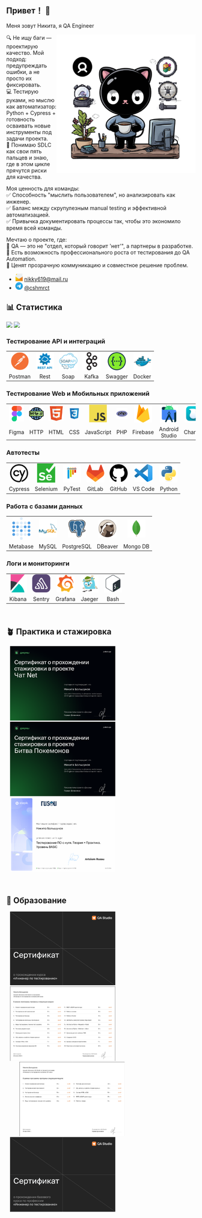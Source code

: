 ## Привет！ 👋
Меня зовут Никита, я QA Engineer

<img align="right" width="370" height="370" src="https://github.com/neffrit/neffrit/blob/main/kotik4.png" />

🔍 Не ищу баги — проектирую качество. Мой подход: предупреждать ошибки, а не просто их фиксировать.<br>
💻 Тестирую руками, но мыслю как автоматизатор: Python + Cypress + готовность осваивать новые инструменты под задачи проекта.<br>
🧠 Понимаю SDLC как свои пять пальцев и знаю, где в этом цикле прячутся риски для качества.<br>

Моя ценность для команды:<br>
✅ Способность "мыслить пользователем", но анализировать как инженер.<br>
✅ Баланс между скрупулезным manual testing и эффективной автоматизацией.<br>
✅ Привычка документировать процессы так, чтобы это экономило время всей команды.<br>

Мечтаю о проекте, где:<br>
🚀 QA — это не "отдел, который говорит 'нет'", а партнеры в разработке.<br>
🌱 Есть возможность профессионального роста от тестирования до QA Automation.<br>
💬 Ценят прозрачную коммуникацию и совместное решение проблем.<br>

- <img height="20" width="20" src="https://github.com/belyakovko/belyakovko/blob/259dfb7451faa9d0b906502b658f67e51f61f9dd/assets/icon_mail.png"/> [nikky619@mail.ru](mailto:nikky619@mail.ru)
- <img height="20" width="20" src="https://github.com/belyakovko/belyakovko/blob/259dfb7451faa9d0b906502b658f67e51f61f9dd/assets/icon_telegram.png"/> [@cshmrct](https://t.me/cshmrct)

## 📊 Статистика

![](https://github-readme-stats.vercel.app/api?hide_rank=true&hide=issues,contribs&show_icons=true&locale=en&langs_count=8&card_width=300&theme=radical&username=neffrit)
![](https://github-readme-stats.vercel.app/api/top-langs/?layout=donut&langs_count=6&hide_progress=true&theme=radical&username=neffrit)



### Тестирование API и интеграций 
<table class="table" border="0" width="100%">
  <tr align="center">
    <td><img width="48" src="https://github.com/belyakovko/belyakovko/blob/22a3f027f8bea72cbe8c16dd33d2e5450b359486/assets/logo_postman.png" /> </td>
    <td> <img width="48" src="https://github.com/belyakovko/belyakovko/blob/22a3f027f8bea72cbe8c16dd33d2e5450b359486/assets/logo_rest.png" /></td>
    <td> <img width="48" src="https://github.com/belyakovko/belyakovko/blob/22a3f027f8bea72cbe8c16dd33d2e5450b359486/assets/logo_soap.png" /></td>
    <td><img width="48" src="https://github.com/belyakovko/belyakovko/blob/22a3f027f8bea72cbe8c16dd33d2e5450b359486/assets/logo_apachekafka.png" /> </td>
    <td><img width="48" src="https://github.com/belyakovko/belyakovko/blob/22a3f027f8bea72cbe8c16dd33d2e5450b359486/assets/logo_swagger.png" /> </td>
    <td><img width="48" src="https://github.com/belyakovko/belyakovko/blob/22a3f027f8bea72cbe8c16dd33d2e5450b359486/assets/logo_docker.png" /> </td>
  </tr>
  <tr align="center">
    <td>Postman</td>
    <td>Rest</td>
    <td>Soap</td>
    <td>Kafka</td>
    <td>Swagger</td>
    <td>Docker</td>
  </tr>
</table>

### Тестирование Web и Мобильных приложений
<table class="table-primer"border="0" width="100%">
  <tr align="center">
    <td><img width="48" src="https://github.com/belyakovko/belyakovko/blob/ad25cbf701c5c4aa106236ac27655efedb9c61fc/assets/logo_figma.png" /></td>
    <td><img width="48" src="https://github.com/belyakovko/belyakovko/blob/ad25cbf701c5c4aa106236ac27655efedb9c61fc/assets/logo_http.png" /></td>
    <td><img width="48" src="https://github.com/belyakovko/belyakovko/blob/ad25cbf701c5c4aa106236ac27655efedb9c61fc/assets/logo_html.png" /></td>
    <td><img width="48" src="https://github.com/belyakovko/belyakovko/blob/ad25cbf701c5c4aa106236ac27655efedb9c61fc/assets/logo_css3.png" /></td>
    <td><img width="48" src="https://github.com/belyakovko/belyakovko/blob/c5db2d1f2c634faffcd09a45b59cd2e808641e38/assets/logo_javascript.png" /></td>
    <td><img width="48" src="https://github.com/belyakovko/belyakovko/blob/c5db2d1f2c634faffcd09a45b59cd2e808641e38/assets/logo_php.png" /></td>
    <td><img width="48" src="https://github.com/belyakovko/belyakovko/blob/ad25cbf701c5c4aa106236ac27655efedb9c61fc/assets/logo_firebase.png" /></td>
    <td><img width="48" src="https://github.com/belyakovko/belyakovko/blob/ad25cbf701c5c4aa106236ac27655efedb9c61fc/assets/logo_androidstudio.png" /></td>
    <td><img width="48" src="https://github.com/belyakovko/belyakovko/blob/ad25cbf701c5c4aa106236ac27655efedb9c61fc/assets/logo_charles.png" /></td>
  </tr>
  <tr align="center">
    <td>Figma</td>
    <td>HTTP</td>
    <td>HTML</td>
    <td>CSS</td>
    <td>JavaScript</td>
    <td>PHP</td>
    <td>Firebase</td>
    <td>Android Studio</td>
    <td>Charles</td>
  </tr>
</table>

###  Автотесты
<table class="table-primer"border="0" width="100%">
  <tr align="center">
    <td><img width="48" src="https://github.com/belyakovko/belyakovko/blob/4a6018393c97357a2f9122f3695af94b5931d3b2/assets/logo_cypress.png" /></td>
    <td><img width="48" src="https://github.com/belyakovko/belyakovko/blob/4a6018393c97357a2f9122f3695af94b5931d3b2/assets/logo_selenium.png" /></td>
    <td><img width="48" src="https://github.com/belyakovko/belyakovko/blob/4a6018393c97357a2f9122f3695af94b5931d3b2/assets/logo_pytest.png" /></td>
    <td><img width="48" src="https://github.com/belyakovko/belyakovko/blob/4a6018393c97357a2f9122f3695af94b5931d3b2/assets/logo_gitlab.png" /></td>
    <td><img width="48" src="https://github.com/belyakovko/belyakovko/blob/c5db2d1f2c634faffcd09a45b59cd2e808641e38/assets/logo_github.png" /></td>
    <td><img width="48" src="https://github.com/belyakovko/belyakovko/blob/4a6018393c97357a2f9122f3695af94b5931d3b2/assets/logo_vscode.png" /></td>
    <td><img width="48" src="https://github.com/belyakovko/belyakovko/blob/c5db2d1f2c634faffcd09a45b59cd2e808641e38/assets/logo_python.png" /></td>
  </tr>
  <tr align="center">
    <td>Cypress</td>
    <td>Selenium</td>
    <td>PyTest</td>
    <td>GitLab</td>
    <td>GitHub</td>
    <td>VS Code</td>
    <td>Python</td>
  </tr>
</table>

### Работа с базами данных

<table class="table" border="0" width="100%">
  <tr align="center">
    <td><img width="48" src="https://github.com/belyakovko/belyakovko/blob/4a6018393c97357a2f9122f3695af94b5931d3b2/assets/logo_metabase.png" /></td>
    <td><img width="48" src="https://github.com/belyakovko/belyakovko/blob/147ed780957fe9e13878a49dae1836ca332d6de3/assets/logo_mysql.png" /></td>
    <td><img width="48" src="https://github.com/belyakovko/belyakovko/blob/4a6018393c97357a2f9122f3695af94b5931d3b2/assets/logo_postgresql.png" /></td>
    <td><img width="48" src="https://github.com/belyakovko/belyakovko/blob/4a6018393c97357a2f9122f3695af94b5931d3b2/assets/logo_dbeaver.png" /></td>
    <td><img width="48" src="https://github.com/belyakovko/belyakovko/blob/4a6018393c97357a2f9122f3695af94b5931d3b2/assets/logo_mongodb.png" /></td>
  </tr>
  <tr align="center">
    <td>Metabase</td>
    <td>MySQL</td>
    <td>PostgreSQL</td>
    <td>DBeaver</td>
    <td>Mongo DB</td>
  </tr>
</table>

### Логи и мониторинги
<table class="table" border="0" width="100%">
  <tr align="center">
    <td><img width="48" src="https://github.com/belyakovko/belyakovko/blob/4a6018393c97357a2f9122f3695af94b5931d3b2/assets/logo_kibana.png" /></td>
    <td><img width="48" src="https://github.com/belyakovko/belyakovko/blob/4a6018393c97357a2f9122f3695af94b5931d3b2/assets/logo_sentry.png" /></td>
    <td><img width="48" src="https://github.com/belyakovko/belyakovko/blob/068dc597a5aba6f344f3bf84d4c41ef4b0784637/assets/logo_grafana.png" /></td>
    <td><img width="48" src="https://github.com/belyakovko/belyakovko/blob/068dc597a5aba6f344f3bf84d4c41ef4b0784637/assets/logo_jaegertracing.png" /></td>
    <td><img width="48" src="https://github.com/belyakovko/belyakovko/blob/068dc597a5aba6f344f3bf84d4c41ef4b0784637/assets/logo_bash.png" /></td>  
  </tr>
  <tr align="center">
    <td>Kibana</td>
    <td>Sentry</td>
    <td>Grafana</td>
    <td>Jaeger</td>
    <td>Bash</td>
  </tr>
</table>



<br>

## 🪴 Практика и стажировка
[<img src="/chat_net.png" width="280px" hspace="10px" alt="Сертификат Чат Net»">](https://raw.githubusercontent.com/neffrit/neffrit/refs/heads/main/chat_net.png)
[<img src="/battle.png" width="280px" hspace="10px" alt="Сертификат Битва_покемонов»">](https://raw.githubusercontent.com/neffrit/neffrit/refs/heads/main/battle.png)
[<img src="/stepik.png" width="280px" hspace="10px" alt="Сертификат от степика»">](https://raw.githubusercontent.com/neffrit/neffrit/refs/heads/main/stepik.png)

<br>

## 🎒 Образование
[<img src="/page1.png" width="280px" hspace="10px" alt="Диплом»">](https://raw.githubusercontent.com/neffrit/neffrit/refs/heads/main/page1.png)
[<img src="/page2.png" width="280px" hspace="10px" alt="Диплом»">](https://raw.githubusercontent.com/neffrit/neffrit/refs/heads/main/page2.png)
[<img src="/jun2.png" width="280px" hspace="35px" alt="Диплом»">](https://raw.githubusercontent.com/neffrit/neffrit/refs/heads/main/jun2.png)
[<img src="/jun3.png" width="280px" hspace="10px" alt="Диплом»">](https://raw.githubusercontent.com/neffrit/neffrit/refs/heads/main/page2.png)





